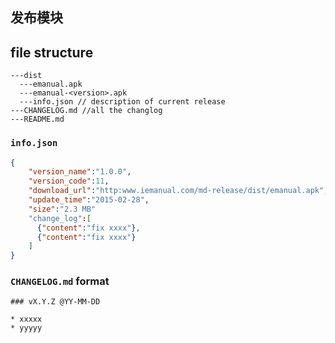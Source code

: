 发布模块
-----

## file structure

```
---dist
  ---emanual.apk
  ---emanual-<version>.apk
  ---info.json // description of current release
---CHANGELOG.md //all the changlog
---README.md
```

### `info.json`

```json  
{
    "version_name":"1.0.0",
    "version_code":11,
    "download_url":"http:www.iemanual.com/md-release/dist/emanual.apk",
    "update_time":"2015-02-28",
    "size":"2.3 MB"
    "change_log":[
      {"content":"fix xxxx"},
      {"content":"fix xxxx"}
    ]
}
```

### `CHANGELOG.md` format

```
### vX.Y.Z @YY-MM-DD

* xxxxx
* yyyyy

```
